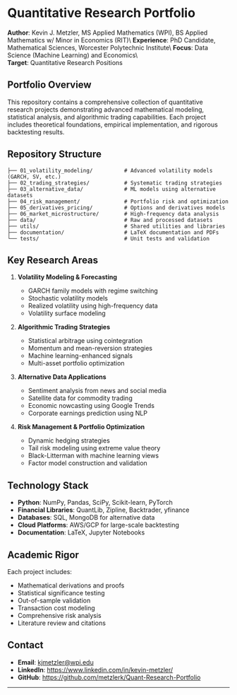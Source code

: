 # Quantitative Research Portfolio

**Author**: Kevin J. Metzler, MS Applied Mathematics (WPI), BS Applied Mathematics w/ Minor in Economics (RIT)\\
**Experience**: PhD Candidate, Mathematical Sciences, Worcester Polytechnic Institute\\
**Focus**: Data Science (Machine Learning) and Economics\\  
**Target**: Quantitative Research Positions

## Portfolio Overview

This repository contains a comprehensive collection of quantitative research projects demonstrating advanced mathematical modeling, statistical analysis, and algorithmic trading capabilities. Each project includes theoretical foundations, empirical implementation, and rigorous backtesting results.

## Repository Structure

```
├── 01_volatility_modeling/          # Advanced volatility models (GARCH, SV, etc.)
├── 02_trading_strategies/           # Systematic trading strategies
├── 03_alternative_data/             # ML models using alternative datasets
├── 04_risk_management/              # Portfolio risk and optimization
├── 05_derivatives_pricing/          # Options and derivatives models
├── 06_market_microstructure/        # High-frequency data analysis
├── data/                            # Raw and processed datasets
├── utils/                           # Shared utilities and libraries
├── documentation/                   # LaTeX documentation and PDFs
└── tests/                           # Unit tests and validation
```

## Key Research Areas

1. **Volatility Modeling & Forecasting**
   - GARCH family models with regime switching
   - Stochastic volatility models
   - Realized volatility using high-frequency data
   - Volatility surface modeling

2. **Algorithmic Trading Strategies**
   - Statistical arbitrage using cointegration
   - Momentum and mean-reversion strategies
   - Machine learning-enhanced signals
   - Multi-asset portfolio optimization

3. **Alternative Data Applications**
   - Sentiment analysis from news and social media
   - Satellite data for commodity trading
   - Economic nowcasting using Google Trends
   - Corporate earnings prediction using NLP

4. **Risk Management & Portfolio Optimization**
   - Dynamic hedging strategies
   - Tail risk modeling using extreme value theory
   - Black-Litterman with machine learning views
   - Factor model construction and validation

## Technology Stack

- **Python**: NumPy, Pandas, SciPy, Scikit-learn, PyTorch
- **Financial Libraries**: QuantLib, Zipline, Backtrader, yfinance
- **Databases**: SQL, MongoDB for alternative data
- **Cloud Platforms**: AWS/GCP for large-scale backtesting
- **Documentation**: LaTeX, Jupyter Notebooks

## Academic Rigor

Each project includes:
- Mathematical derivations and proofs
- Statistical significance testing
- Out-of-sample validation
- Transaction cost modeling
- Comprehensive risk analysis
- Literature review and citations

## Contact

- **Email**: kjmetzler@wpi.edu
- **LinkedIn**: https://www.linkedin.com/in/kevin-metzler/
- **GitHub**: https://github.com/metzlerk/Quant-Research-Portfolio

---